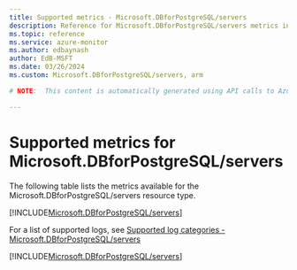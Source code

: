 ```yaml
---
title: Supported metrics - Microsoft.DBforPostgreSQL/servers
description: Reference for Microsoft.DBforPostgreSQL/servers metrics in Azure Monitor.
ms.topic: reference
ms.service: azure-monitor
ms.author: edbaynash
author: EdB-MSFT
ms.date: 03/26/2024
ms.custom: Microsoft.DBforPostgreSQL/servers, arm

# NOTE:  This content is automatically generated using API calls to Azure. Any edits made on these files will be overwritten in the next run of the script. 

---
```


  
# Supported metrics for Microsoft.DBforPostgreSQL/servers
  
The following table lists the metrics available for the Microsoft.DBforPostgreSQL/servers resource type.  
  
  
[!INCLUDE[Microsoft.DBforPostgreSQL/servers](./includes/metrics-headings-include.md)]  
  
  
  
For a list of supported logs, see [Supported log categories - Microsoft.DBforPostgreSQL/servers](../supported-logs/microsoft-dbforpostgresql-servers-logs.md)  
  
 

[!INCLUDE[Microsoft.DBforPostgreSQL/servers](./includes/microsoft-dbforpostgresql-servers-metrics-include.md)]
